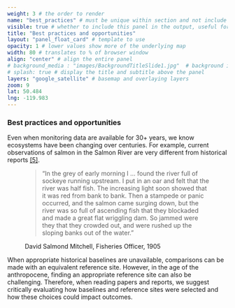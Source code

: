 ```yaml
---
weight: 3 # the order to render
name: "best_practices" # must be unique within section and not include special characters
visible: true # whether to include this panel in the output, useful for testing
title: "Best practices and opportunities"
layout: "panel_float_card" # template to use
opacity: 1 # lower values show more of the underlying map
width: 80 # translates to % of browser window
align: "center" # align the entire panel
# background_media : "images/BackgroundTitleSlide1.jpg"  # background image rendered behind the panel, covering map
# splash: true # display the title and subtitle above the panel
layers: "google_satellite" # basemap and overlaying layers
zoom: 9
lat: 50.484
lng: -119.983
---
```

### Best practices and opportunities

Even when monitoring data are available for 30+ years, we know ecosystems have been changing over centuries. For example, current observations of salmon in the Salmon River are very different from historical reports <a href="../references/">[5]</a>.

<figure>
  <blockquote class="blockquote">
    <p>“In the grey of early morning I … found the river full of sockeye running upstream. I put in an oar and felt that the river was half fish. The increasing light soon showed that it was red from bank to bank. Then a stampede or panic occurred, and the salmon came surging down, but the river was so full of ascending fish that they blockaded and made a great flat wriggling dam. So jammed were they that they crowded out, and were rushed up the sloping banks out of the water.”</p>
  </blockquote>
  <figcaption class="blockquote-footer">
    David Salmond Mitchell, Fisheries Officer, 1905
  </figcaption>
</figure>

<!-- “In the grey of early morning I … found the river full of sockeye running upstream. I put in an oar and felt that the river was half fish. The increasing light soon showed that it was red from bank to bank. Then a stampede or panic occurred, and the salmon came surging down, but the river was so full of ascending fish that they blockaded and made a great flat wriggling dam. So jammed were they that they crowded out, and were rushed up the sloping banks out of the water.” -David Salmond Mitchell, fisheries officer 1905

Source for quote: Burt DW and Wallis M. 1997. Assessment of salmonid habitat in the salmon river, salmon arm. Department of Fisheries and Oceans. Vancouver, B.C. -->

When appropriate historical baselines are unavailable, comparisons can be made with an equivalent reference site. However, in the age of the anthropocene, finding an appropriate reference site can also be challenging. Therefore, when reading papers and reports, we suggest critically evaluating how baselines and reference sites were selected and how these choices could impact outcomes.

<!--- Use shapefiles in /data/challenge_2d , also see plotly_baselines.R or http://dev.xylemgeo.com --->

<!--- [^1]:   Burt DW and Wallis M. 1997. Assessment of salmonid habitat in the salmon river, salmon arm. Department of Fisheries and Oceans. Vancouver, B.C. --->

